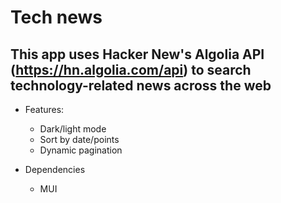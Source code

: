 # Tech news

## This app uses Hacker New's Algolia API (https://hn.algolia.com/api) to search technology-related news across the web

- Features:

  - Dark/light mode
  - Sort by date/points
  - Dynamic pagination

- Dependencies

  - MUI
